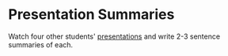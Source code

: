 ---
---

# Presentation Summaries

Watch four other students' [presentations](presentation.md) and write 2-3 sentence summaries of each.
